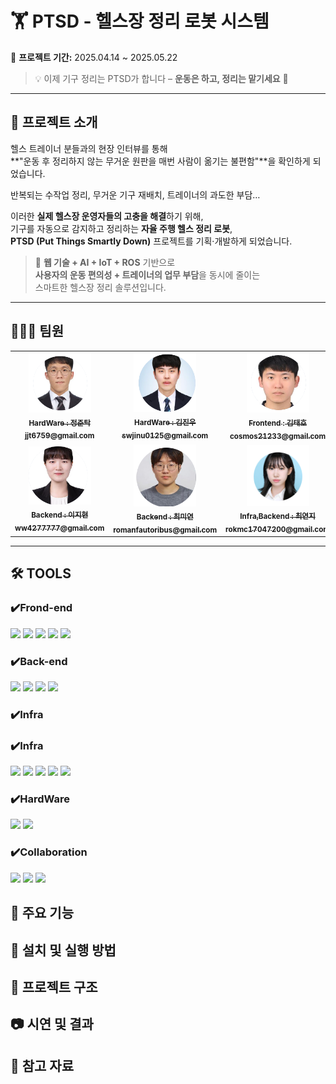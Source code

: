 # 🏋️ PTSD - 헬스장 정리 로봇 시스템  
📅 **프로젝트 기간:** 2025.04.14 ~ 2025.05.22  

> 💡 이제 기구 정리는 PTSD가 합니다 – **운동은 하고, 정리는 맡기세요** 💪



---

## 🧾 프로젝트 소개

헬스 트레이너 분들과의 현장 인터뷰를 통해  
**"운동 후 정리하지 않는 무거운 원판을 매번 사람이 옮기는 불편함"**을 확인하게 되었습니다.

반복되는 수작업 정리, 무거운 기구 재배치, 트레이너의 과도한 부담…

이러한 **실제 헬스장 운영자들의 고충을 해결**하기 위해,  
기구를 자동으로 감지하고 정리하는 **자율 주행 헬스 정리 로봇**,  
**PTSD (Put Things Smartly Down)** 프로젝트를 기획·개발하게 되었습니다.

> 🚀 **웹 기술 + AI + IoT + ROS** 기반으로  
> **사용자의 운동 편의성 + 트레이너의 업무 부담**을 동시에 줄이는  
> 스마트한 헬스장 정리 솔루션입니다.

---

## 🧑‍🤝‍🧑 팀원

<table>
  <tbody>
    <tr>
      <td align="center">
        <a href="#"><img src="./image/jt.png" width="100px;" alt=""/><br />
        <sub><b>HardWare : 정준탁<br>jjt6759@gmail.com</b></sub></a><br />
      </td>
      <td align="center">
        <a href="#"><img src="./image/jw.png" width="100px;" alt=""/><br />
        <sub><b>HardWare : 김진우<br>swjinu0125@gmail.com</b></sub></a><br />
      </td>
      <td align="center">
        <a href="#"><img src="./image/th.png" width="100px;" alt=""/><br />
        <sub><b>Frontend : 김태호<br>cosmos21233@gmail.com</b></sub></a><br />
      </td>
      <td align="center">
        <a href="#"><img src="./image/jy.png" width="100px;" alt=""/><br />
        <sub><b>Frontend : 임정인<br>harperim127@gmail.com</b></sub></a><br />
      </td>
    </tr>
    <tr>
      <td align="center">
        <a href="#"><img src="./image/jh.png" width="100px;" alt=""/><br />
        <sub><b>Backend : 이지현<br>ww4277777@gmail.com</b></sub></a><br />
      </td>
      <td align="center">
        <a href="#"><img src="./image/my.png" width="100px;" alt=""/><br />
        <sub><b>Backend : 최미연<br>romanfautoribus@gmail.com</b></sub></a><br />
      </td>
      <td align="center">
        <a href="#"><img src="./image/yj.png" width="100px;" alt=""/><br />
        <sub><b>Infra,Backend : 최연지<br>rokmc17047200@gmail.com</b></sub></a><br />
      </td>
    </tr>
  </tbody>
</table>


---

## 🛠 TOOLS
### ✔️Frond-end
<img src="https://img.shields.io/badge/React-61DAFB?style=for-the-badge&logo=React&logoColor=white"/>  <img src="https://img.shields.io/badge/TypeScript-3178C6?style=for-the-badge&logo=TypeScript&logoColor=white"/>  <img src="https://img.shields.io/badge/PWA-5A0FC8?style=for-the-badge&logo=PWA&logoColor=white"/>  <img src="https://img.shields.io/badge/Node.js-339933?style=for-the-badge&logo=Node.js&logoColor=white"/>  <img src="https://img.shields.io/badge/JavaScript-F7DF1E?style=for-the-badge&logo=JavaScript&logoColor=black"/>


### ✔️Back-end
  <img src="https://img.shields.io/badge/Python-3776AB?style=for-the-badge&logo=Python&logoColor=white"/> <img src="https://img.shields.io/badge/FastAPI-009688?style=for-the-badge&logo=FastAPI&logoColor=white"/> <img src="https://img.shields.io/badge/PostgreSQL-4169E1?style=for-the-badge&logo=PostgreSQL&logoColor=white"/> <img src="https://img.shields.io/badge/VSCode-007ACC?style=for-the-badge&logo=visualstudiocode&logoColor=white"/> 


### ✔️Infra
### ✔️Infra  
<img src="https://img.shields.io/badge/Docker-2496ED?style=for-the-badge&logo=Docker&logoColor=white"/>  <img src="https://img.shields.io/badge/Docker%20Compose-2496ED?style=for-the-badge&logo=Docker&logoColor=white"/>  <img src="https://img.shields.io/badge/Jenkins-D24939?style=for-the-badge&logo=Jenkins&logoColor=white"/>  <img src="https://img.shields.io/badge/Grafana-F46800?style=for-the-badge&logo=Grafana&logoColor=white"/>  <img src="https://img.shields.io/badge/Prometheus-E6522C?style=for-the-badge&logo=Prometheus&logoColor=white"/>



### ✔️HardWare
<img src="https://img.shields.io/badge/ROS-22314E?style=for-the-badge&logo=ROS&logoColor=white"/>  <img src="https://img.shields.io/badge/Linux-FCC624?style=for-the-badge&logo=Linux&logoColor=black"/>



### ✔️Collaboration
<img src="https://img.shields.io/badge/Jira-0052CC?style=for-the-badge&logo=Jira&logoColor=white"/> <img src="https://img.shields.io/badge/GitHub-181717?style=for-the-badge&logo=GitHub&logoColor=white"/> <img src="https://img.shields.io/badge/Discord-5865F2?style=for-the-badge&logo=Discord&logoColor=white"/>





## 🚀 주요 기능 

## 🧪 설치 및 실행 방법

## 📂 프로젝트 구조

## 📷 시연 및 결과

## 📌 참고 자료




